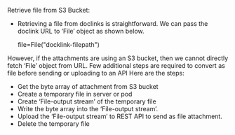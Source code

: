 Retrieve file from S3 Bucket:
- Retrieving a file from doclinks is straightforward. We can pass the doclink URL to ‘File’ object as shown below.

	file=File("docklink-filepath")

However, if the attachments are using an S3 bucket, then we cannot directly fetch ‘File’ object from URL. 
Few additional steps are required to convert as file before sending or uploading to an API 
Here are the steps:
- Get the byte array of attachment from S3 bucket
- Create a temporary file in server or pod
- Create ‘File-output stream’ of the temporary file
- Write the byte array into the ‘File-output stream’.
- Upload the ‘File-output stream’ to REST API to send as file attachment.
- Delete the temporary file

